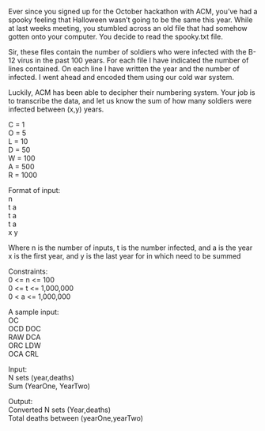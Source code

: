 
Ever since you signed up for the October hackathon with ACM, you’ve had a spooky feeling that Halloween wasn’t going to be the same this year. While at last weeks meeting, you stumbled across an old file that had somehow gotten onto your computer. You decide to read the spooky.txt file. <br>

Sir, these files contain the number of soldiers who were infected with the B-12 virus in the past 100 years. For each file I have indicated the number of lines contained. On each line I have written the year and the number of infected. I went ahead and encoded them using our cold war system. <br>

Luckily, ACM has been able to decipher their numbering system. Your job is to transcribe the data, and let us know the sum of how many soldiers were infected between (x,y) years. <br>

C = 1 <br>
O = 5 <br>
L = 10 <br>
D = 50 <br>
W = 100 <br>
A = 500 <br>
R = 1000 <br>

Format of input: <br>
n <br>
t a <br>
t a <br>
t a <br>
x y <br>

Where n is the number of inputs, t is the number infected, and a is the year
x is the first year, and y is the last year for in which need to be summed

Constraints: <br>
0 <= n <= 100 <br>
0 <= t <= 1,000,000 <br>
0 < a <= 1,000,000 <br>

A sample input: <br>
OC <br>
OCD DOC <br>
RAW DCA <br>
ORC LDW <br>
OCA CRL <br>

Input: <br>
N sets (year,deaths) <br>
Sum (YearOne, YearTwo) <br>

Output: <br>
Converted N sets (Year,deaths) <br>
Total deaths between (yearOne,yearTwo) <br>













